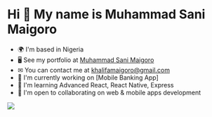 Hi 👋 My name is Muhammad Sani Maigoro
==============================

* 🌍  I'm based in Nigeria
* 🖥  See my portfolio at [Muhammad Sani Maigoro](https://muhammad-sani-maigoro.netlify.app/)
* ✉  You can contact me at [khalifamaigoro@gmail.com](mailto:khalifamaigoro@gmail.com)
* 🚀  I'm currently working on [Mobile Banking App]
* 🧠  I'm learning Advanced React, React Native, Express
* 🤝  I'm open to collaborating on web & mobile apps development 

<a href="https://www.github.com/khaleefamaigoro" target="_blank" rel="noreferrer"><img
src="https://img.shields.io/github/followers/khaleefamaigoro?logo=github&style=for-the-badge&color=0891b2&labelColor=1c1917" /></a>
